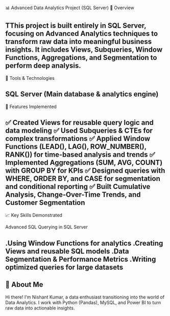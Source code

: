 📊 Advanced Data Analytics Project (SQL Server)
📌 Overview

TThis project is built entirely in SQL Server, focusing on Advanced Analytics techniques to transform raw data into meaningful business insights.
It includes Views, Subqueries, Window Functions, Aggregations, and Segmentation to perform deep analysis.
---
🔧 Tools & Technologies

SQL Server (Main database & analytics engine)
---
🚀 Features Implemented

✅ Created Views for reusable query logic and data modeling
✅ Used Subqueries & CTEs for complex transformations
✅ Applied Window Functions (LEAD(), LAG(), ROW_NUMBER(), RANK()) for time-based analysis and trends
✅ Implemented Aggregations (SUM, AVG, COUNT) with GROUP BY for KPIs
✅ Designed queries with WHERE, ORDER BY, and CASE for segmentation and conditional reporting
✅ Built Cumulative Analysis, Change-Over-Time Trends, and Customer Segmentation
---
📈 Key Skills Demonstrated

Advanced SQL Querying in SQL Server

.Using Window Functions for analytics
.Creating Views and reusable SQL models
.Data Segmentation & Performance Metrics
.Writing optimized queries for large datasets
---
🌟 About Me
---
Hi there! I'm Nishant Kumar, a data enthusiast transitioning into the world of Data Analytics. 
I work with Python (Pandas), MySQL, and Power BI to turn raw data into actionable insights.
